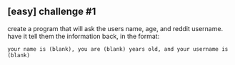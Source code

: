 
## [easy] challenge \#1
create a program that will ask the users name, age, and reddit username. have it tell them the information back, in the format:

    your name is (blank), you are (blank) years old, and your username is (blank)
